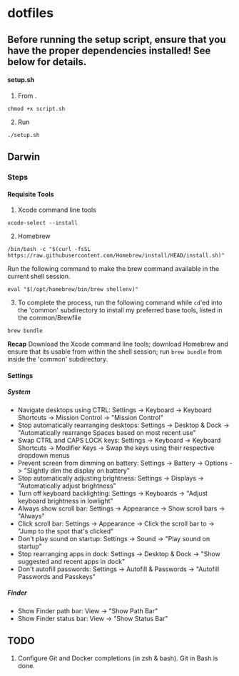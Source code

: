 # dotfiles
## Before running the setup script, ensure that you have the proper dependencies installed! See below for details.
#### setup.sh
1. From .
```
chmod +x script.sh
```
2. Run
```
./setup.sh
```

## Darwin
### Steps
#### Requisite Tools
1. Xcode command line tools
```
xcode-select --install
```
2. Homebrew
```
/bin/bash -c "$(curl -fsSL https://raw.githubusercontent.com/Homebrew/install/HEAD/install.sh)"
```
Run the following command to make the brew command available in the current shell session.
```
eval "$(/opt/homebrew/bin/brew shellenv)"
```
3. To complete the process, run the following command while `cd`'ed into the 'common' subdirectory to install my preferred base tools,
listed in the common/Brewfile
```
brew bundle
```
**Recap** Download the Xcode command line tools; download Homebrew and ensure that its usable from within the shell session; run `brew
bundle` from inside the 'common' subdirectory.

#### Settings
##### System
- Navigate desktops using CTRL: Settings -> Keyboard -> Keyboard Shortcuts -> Mission Control -> "Mission Control"
- Stop automatically rearranging desktops: Settings -> Desktop & Dock -> "Automatically rearrange Spaces based on most recent use"
- Swap CTRL and CAPS LOCK keys: Settings -> Keyboard -> Keyboard Shortcuts -> Modifier Keys -> Swap the keys using their respective dropdown menus
- Prevent screen from dimming on battery: Settings -> Battery -> Options -> "Slightly dim the display on battery"
- Stop automatically adjusting brightness: Settings -> Displays -> "Automatically adjust brightness"
- Turn off keyboard backlighting: Settings -> Keyboards -> "Adjust keyboard brightness in lowlight"
- Always show scroll bar: Settings -> Appearance -> Show scroll bars -> "Always"
- Click scroll bar: Settings -> Appearance -> Click the scroll bar to -> "Jump to the spot that's clicked"
- Don't play sound on startup: Settings -> Sound -> "Play sound on startup"
- Stop rearranging apps in dock: Settings -> Desktop & Dock -> "Show suggested and recent apps in dock"
- Don't autofill passwords: Settings -> Autofill & Passwords -> "Autofill Passwords and Passkeys"
##### Finder
- Show Finder path bar: View -> "Show Path Bar"
- Show Finder status bar: View -> "Show Status Bar"

## TODO
1. Configure Git and Docker completions (in zsh & bash). Git in Bash is done.
